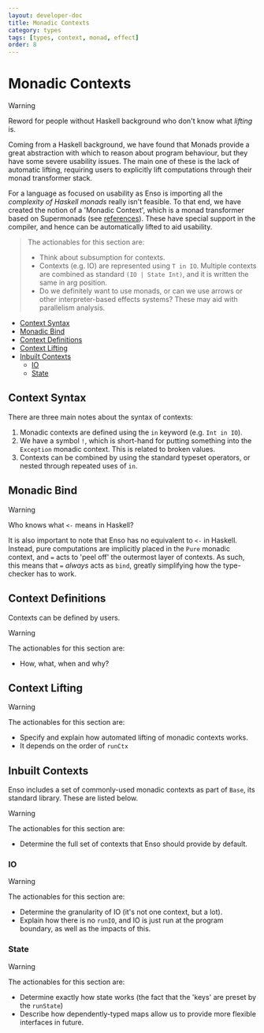 ```yaml
---
layout: developer-doc
title: Monadic Contexts
category: types
tags: [types, context, monad, effect]
order: 8
---
```


# Monadic Contexts

> [!WARNING]
> Reword for people without Haskell background who don't know what _lifting_ is.
>
> Coming from a Haskell background, we have found that Monads provide a great
> abstraction with which to reason about program behaviour, but they have some
> severe usability issues. The main one of these is the lack of automatic lifting,
> requiring users to explicitly lift computations through their monad transformer
> stack.

For a language as focused on usability as Enso is importing all the _complexity
of Haskell monads_ really isn't feasible. To
that end, we have created the notion of a 'Monadic Context', which is a monad
transformer based on Supermonads (see
[references](./references.md#monadic-contexts)). These have special support in
the compiler, and hence can be automatically lifted to aid usability.

> The actionables for this section are:
>
> - Think about subsumption for contexts.
> - Contexts (e.g. IO) are represented using `T in IO`. Multiple contexts are
>   combined as standard `(IO | State Int)`, and it is written the same in arg
>   position.
> - Do we definitely want to use monads, or can we use arrows or other
>   interpreter-based effects systems? These may aid with parallelism analysis.

<!-- MarkdownTOC levels="2,3" autolink="true" -->

- [Context Syntax](#context-syntax)
- [Monadic Bind](#monadic-bind)
- [Context Definitions](#context-definitions)
- [Context Lifting](#context-lifting)
- [Inbuilt Contexts](#inbuilt-contexts)
  - [IO](#io)
  - [State](#state)

<!-- /MarkdownTOC -->

## Context Syntax

There are three main notes about the syntax of contexts:

1. Monadic contexts are defined using the `in` keyword (e.g. `Int in IO`).
2. We have a symbol `!`, which is short-hand for putting something into the
   `Exception` monadic context. This is related to broken values.
3. Contexts can be combined by using the standard typeset operators, or nested
   through repeated uses of `in`.

## Monadic Bind

> [!WARNING]
> Who knows what `<-` means in Haskell?
> 
> It is also important to note that Enso has no equivalent to `<-` in Haskell.
> Instead, pure computations are implicitly placed in the `Pure` monadic context,
> and `=` acts to 'peel off' the outermost layer of contexts. As such, this means
> that `=` _always_ acts as `bind`, greatly simplifying how the type-checker has
> to work.

## Context Definitions

Contexts can be defined by users.

> [!WARNING]
> The actionables for this section are:
>
> - How, what, when and why?

## Context Lifting

> [!WARNING]
> The actionables for this section are:
>
> - Specify and explain how automated lifting of monadic contexts works.
> - It depends on the order of `runCtx`

## Inbuilt Contexts

Enso includes a set of commonly-used monadic contexts as part of `Base`, its
standard library. These are listed below.

> [!WARNING]
> The actionables for this section are:
>
> - Determine the full set of contexts that Enso should provide by default.

### IO

> [!WARNING]
> The actionables for this section are:
>
> - Determine the granularity of IO (it's not one context, but a lot).
> - Explain how there is no `runIO`, and IO is just run at the program boundary,
>   as well as the impacts of this.

### State

> [!WARNING]
> The actionables for this section are:
>
> - Determine exactly how state works (the fact that the 'keys' are preset by
>   the `runState`)
> - Describe how dependently-typed maps allow us to provide more flexible
>   interfaces in future.
